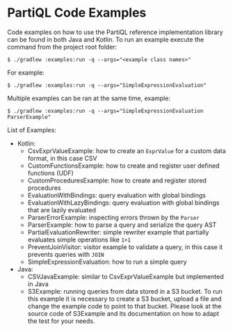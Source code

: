 # PartiQL Code Examples

Code examples on how to use the PartiQL reference implementation library can be found in both Java and Kotlin. To 
run an example execute the command from the project root folder: 

```
$ ./gradlew :examples:run -q --args="<example class names>"
``` 

For example:

```
$ ./gradlew :examples:run -q --args="SimpleExpressionEvaluation"
```

Multiple examples can be ran at the same time, example: 
```
$ ./gradlew :examples:run -q --args="SimpleExpressionEvaluation ParserExample"
```

List of Examples: 
* Kotlin:
    * CsvExprValueExample: how to create an `ExprValue` for a custom data format, in this case CSV  
    * CustomFunctionsExample: how to create and register user defined functions (UDF)
    * CustomProceduresExample: how to create and register stored procedures
    * EvaluationWithBindings: query evaluation with global bindings
    * EvaluationWithLazyBindings: query evaluation with global bindings that are lazily evaluated
    * ParserErrorExample: inspecting errors thrown by the `Parser`
    * ParserExample: how to parse a query and serialize the query AST
    * PartialEvaluationRewriter: simple rewriter example that partially evaluates simple operations like `1+1`
    * PreventJoinVisitor: visitor example to validate a query, in this case it prevents queries with `JOIN`
    * SimpleExpressionEvaluation: how to run a simple query
* Java:
    * CSVJavaExample: similar to CsvExprValueExample but implemented in Java
    * S3Example: running queries from data stored in a S3 bucket. To run this example it is necessary to create a S3 
    bucket, upload a file and change the example code to point to that bucket. Please look at the source code of 
    S3Example and its documentation on how to adapt the test for your needs. 
 